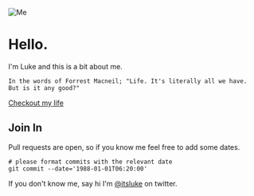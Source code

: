 ![Me](https://pbs.twimg.com/profile_images/555703518825156608/RtWEtwRd_400x400.jpeg)

# Hello.
I'm Luke and this is a bit about me. 

```
In the words of Forrest Macneil; "Life. It's literally all we have. But is it any good?"
```

[Checkout my life](//github.com/itsluke/hello/commits/master)

## Join In

Pull requests are open, so if you know me feel free to add some dates.

```
# please format commits with the relevant date
git commit --date='1988-01-01T06:20:00'
```

If you don't know me, say hi I'm [@itsluke](//twitter.com) on twitter.
